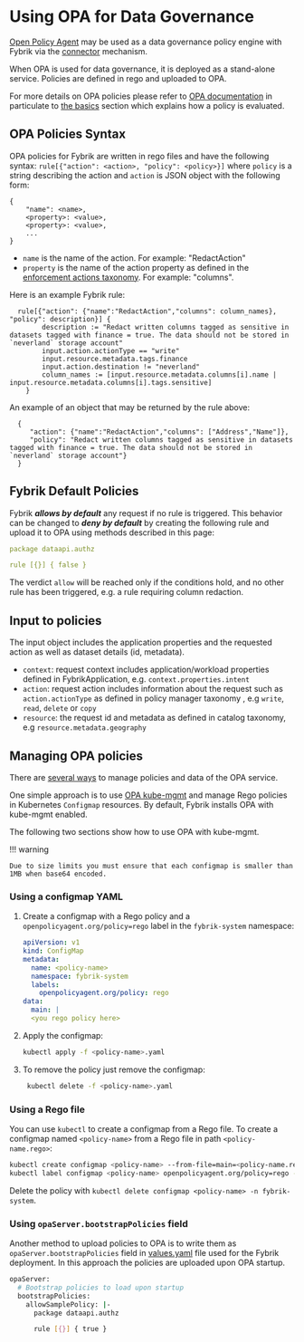 # Using OPA for Data Governance
[Open Policy Agent](https://www.openpolicyagent.org/) may be used as a data governance policy engine with Fybrik via the [connector](https://fybrik.io/dev/concepts/connectors/) mechanism.

When OPA is used for data governance, it is deployed as a stand-alone service.  Policies are defined in rego and uploaded to OPA.

For more details on OPA policies please refer to [OPA documentation](https://www.openpolicyagent.org/docs/latest/policy-language/) in particulate to [the basics](https://www.openpolicyagent.org/docs/latest/policy-language/#the-basics) section which explains how a policy is evaluated.

## OPA Policies Syntax

OPA policies for Fybrik are written in rego files and have the following syntax: `rule[{"action": <action>, "policy": <policy>}]` where `policy` is a string describing the action and `action` is JSON object with the following form:


```
{
	"name": <name>,
	<property>: <value>,
	<property>: <value>,
	...
}
```

- `name` is the name of the action. For example: "RedactAction"
- `property` is the name of the action property as defined in the [enforcement actions taxonomy](../concepts/taxonomy.md). For example: "columns".

Here is an example Fybrik rule:
```
  rule[{"action": {"name":"RedactAction","columns": column_names}, "policy": description}] {
        description := "Redact written columns tagged as sensitive in datasets tagged with finance = true. The data should not be stored in `neverland` storage account"
        input.action.actionType == "write"
        input.resource.metadata.tags.finance
        input.action.destination != "neverland"
        column_names := [input.resource.metadata.columns[i].name | input.resource.metadata.columns[i].tags.sensitive]
    }
```

An example of an object that may be returned by the rule above:

```
  {
     "action": {"name":"RedactAction","columns": ["Address","Name"]},
     "policy": "Redact written columns tagged as sensitive in datasets tagged with finance = true. The data should not be stored in `neverland` storage account"}
  }
```

## Fybrik Default Policies

Fybrik ***allows by default*** any request if no rule is triggered. This behavior can be changed to ***deny by default*** by creating the following rule and upload it to OPA using methods described in this page:

```yaml
package dataapi.authz

rule [{}] { false }
```

The verdict `allow` will be reached only if the conditions hold, and no other rule has been triggered, e.g. a rule requiring column redaction.

## Input to policies

The input object includes the application properties and the requested action as well as dataset details (id, metadata).

- `context`: request context includes application/workload properties defined in FybrikApplication, e.g. `context.properties.intent`
- `action`: request action includes information about the request such as `action.actionType` as defined in policy manager taxonomy , e.g `write`, `read`, `delete` or `copy`
- `resource`: the request id and metadata as defined in catalog taxonomy, e.g `resource.metadata.geography`

## Managing OPA policies

There are [several ways](https://www.openpolicyagent.org/docs/latest/management/) to manage policies and data of the OPA service. 

One simple approach is to use [OPA kube-mgmt](https://github.com/open-policy-agent/kube-mgmt) and manage Rego policies in Kubernetes `Configmap` resources. By default, Fybrik installs OPA with kube-mgmt enabled. 

The following two sections show how to use OPA with kube-mgmt.

!!! warning 
    
    Due to size limits you must ensure that each configmap is smaller than 1MB when base64 encoded.

### Using a configmap YAML

1. Create a configmap with a Rego policy and a `openpolicyagent.org/policy=rego` label in the `fybrik-system` namespace:
    ```yaml
    apiVersion: v1
    kind: ConfigMap
    metadata:
      name: <policy-name>
      namespace: fybrik-system
      labels:
        openpolicyagent.org/policy: rego
    data:
      main: |
      <you rego policy here>
    ```
1. Apply the configmap:
    ```bash
    kubectl apply -f <policy-name>.yaml
    ```
1. To remove the policy just remove the configmap:
   ```bash
    kubectl delete -f <policy-name>.yaml
   ```

### Using a Rego file

You can use `kubectl` to create a configmap from a Rego file. To create a configmap named `<policy-name>` from a Rego file in path `<policy-name.rego>`:

```bash
kubectl create configmap <policy-name> --from-file=main=<policy-name.rego> -n fybrik-system
kubectl label configmap <policy-name> openpolicyagent.org/policy=rego -n fybrik-system
```

Delete the policy with `kubectl delete configmap <policy-name> -n fybrik-system`.


### Using `opaServer.bootstrapPolicies` field

Another method to upload policies to OPA is to write them as `opaServer.bootstrapPolicies` field in [values.yaml](https://raw.githubusercontent.com/fybrik/charts/master/charts/fybrik/values.yaml) file used for the Fybrik deployment.
In this approach the policies are uploaded upon OPA startup.

```bash
opaServer:
  # Bootstrap policies to load upon startup
  bootstrapPolicies:
    allowSamplePolicy: |-
      package dataapi.authz

      rule [{}] { true }
```
